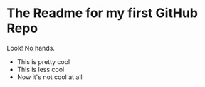 # The Readme for my first GitHub Repo

Look! No hands.

- This is pretty cool
- This is less cool
- Now it's not cool at all
